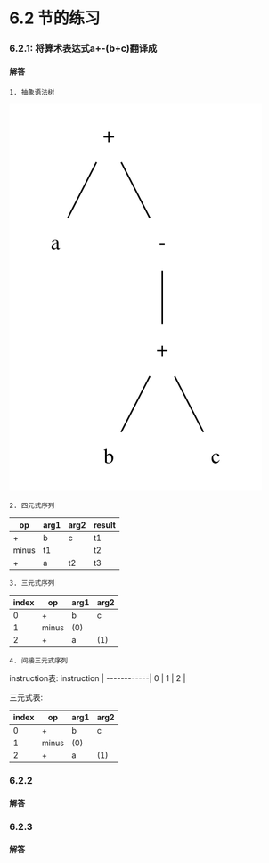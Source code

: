 # 6.2 节的练习

### 6.2.1: 将算术表达式a+-(b+c)翻译成

#### 解答
	1. 抽象语法树
![6.2.1](./assets/6.2.1.svg)

	2. 四元式序列

op  | arg1 | arg2 | result|
----|------|------|-------|
+   |   b  |  c   |  t1   |
minus|  t1 |      |  t2   |
+   |   a  |  t2  |  t3   |

	3. 三元式序列

index  |  op  |  arg1  |  arg2  |
-------|------|--------|--------|
0      |  +   |   b    |    c   |
1      |minus |  (0)   |        |
2      |  +   |  a     |   (1)  |

	4. 间接三元式序列

instruction表:
instruction |
------------|
0           |
1           |
2           |

三元式表:

index  |  op  |  arg1  |  arg2  |
-------|------|--------|--------|
0      |  +   |   b    |    c   |
1      |minus |  (0)   |        |
2      |  +   |  a     |   (1)  |


### 6.2.2 
#### 解答


### 6.2.3
#### 解答

